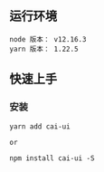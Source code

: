 ## 运行环境
```
node 版本： v12.16.3
yarn 版本： 1.22.5
```
## 快速上手
### 安装
```
yarn add cai-ui 

or 

npm install cai-ui -S
```